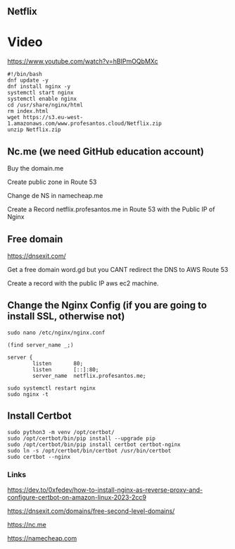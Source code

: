 ## Netflix

# Video
https://www.youtube.com/watch?v=hBIPmOQbMXc

```
#!/bin/bash
dnf update -y     
dnf install nginx -y      
systemctl start nginx      
systemctl enable nginx     
cd /usr/share/nginx/html      
rm index.html     
wget https://s3.eu-west-1.amazonaws.com/www.profesantos.cloud/Netflix.zip     
unzip Netflix.zip
```


## Nc.me (we need GitHub education account)

Buy the domain.me

Create public zone in Route 53

Change de NS in namecheap.me

Create a Record netflix.profesantos.me in Route 53 with the Public IP of Nginx


## Free domain

https://dnsexit.com/

Get a free domain word.gd but you CANT redirect the DNS to AWS Route 53

Create a record with the public IP aws ec2 machine.



## Change the Nginx Config (if you are going to install SSL, otherwise not)

```
sudo nano /etc/nginx/nginx.conf

(find server_name _;)

server {
        listen       80;
        listen       [::]:80;
        server_name  netflix.profesantos.me;

sudo systemctl restart nginx
sudo nginx -t
```

## Install Certbot

```
sudo python3 -m venv /opt/certbot/
sudo /opt/certbot/bin/pip install --upgrade pip
sudo /opt/certbot/bin/pip install certbot certbot-nginx
sudo ln -s /opt/certbot/bin/certbot /usr/bin/certbot
sudo certbot --nginx
```

### Links

https://dev.to/0xfedev/how-to-install-nginx-as-reverse-proxy-and-configure-certbot-on-amazon-linux-2023-2cc9

https://dnsexit.com/domains/free-second-level-domains/

https://nc.me

https://namecheap.com
